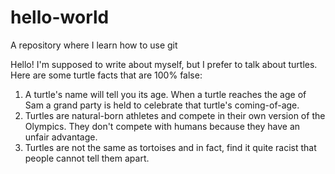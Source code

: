 # hello-world
A repository where I learn how to use git

Hello! I'm supposed to write about myself, but I prefer to talk about turtles. Here are some turtle facts that are 100% false:

1. A turtle's name will tell you its age. When a turtle reaches the age of Sam a grand party is held to celebrate that turtle's coming-of-age.
2. Turtles are natural-born athletes and compete in their own version of the Olympics. They don't compete with humans because they have an unfair advantage.
3. Turtles are not the same as tortoises and in fact, find it quite racist that people cannot tell them apart.
